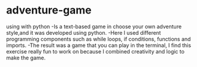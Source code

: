 # adventure-game
using with python
-Is a text-based game in choose your own adventure style,and it was developed using python.
-Here I used different programming components such as while loops, if conditions, functions and imports.
-The result was a game that you can play in the terminal, I find this exercise really fun to work on because I combined creativity and logic to make the game.
